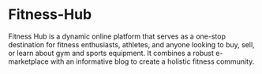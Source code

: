 
# Fitness-Hub
Fitness Hub is a dynamic online platform that serves as a one-stop destination for fitness enthusiasts, athletes, and anyone looking to buy, sell, or learn about gym and sports equipment. It combines a robust e-marketplace with an informative blog to create a holistic fitness community.

